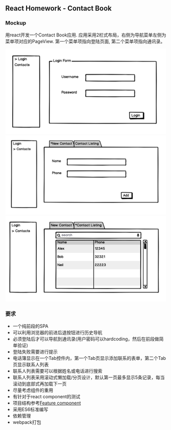 ## React Homework - Contact Book

### Mockup
用react开发一个Contact Book应用. 应用采用2栏式布局，右侧为导航菜单左侧为菜单项对应的PageView. 第一个菜单项指向登陆页面, 第二个菜单项指向通讯录。

![image](https://github.com/codedoggylicheng/react-homework/blob/master/mockup/1.png)
![image](https://github.com/codedoggylicheng/react-homework/blob/master/mockup/2.png)
![image](https://github.com/codedoggylicheng/react-homework/blob/master/mockup/3.png)

### 要求
- 一个纯前段的SPA
- 可以利用浏览器的前进后退按钮进行历史导航
- 必须登陆后才可以导航到通讯录(用户密码可以hardcoding，然后在前段做简单验证)
- 登陆失败需要进行提示
- 电话簿显示在一个Tab控件内，第一个Tab页显示添加联系的表单，第二个Tab页显示联系人列表
- 联系人列表需要可以根据姓名或电话进行搜索
- 联系人列表采用滚动式懒加载/分页设计，默认第一页最多显示5条记录，每当滚动到底部式再加载下一页
- 尽量考虑组件的重用
- 有针对于react component的测试
- 项目结构参考[Feature component](https://git.realestate.com.au/cobra-psw/property-listings-web/wiki/How-to-build-a-new-feature-component)
- 采用ES6标准编写
- 依赖管理
- webpack打包
